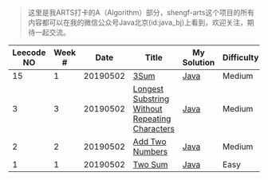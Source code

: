 > 这里是我ARTS打卡的A（Algorithm）部分，shengf-arts这个项目的所有内容都可以在我的微信公众号Java北京(id:java_bj)上看到，欢迎关注，期待一起交流。


| Leecode NO| Week # | Date | Title | My Solution | Difficulty |
| ------ | ---------- | ---- | ----- | ----------- | ---------- |
| 15 | 1 | 20190502| [3Sum](https://leetcode.com/problems/3sum/) | [Java](./java/algorithm-java/src/threeSum/ThreeSum.java) | Medium |
| 3 | 3 | 20190502| [Longest Substring Without Repeating Characters](https://leetcode.com/problems/longest-substring-without-repeating-characters/) | [Java](./java/algorithm-java/src/lengthOfLongestSubstring/LengthOfLongestSubstring.java) | Medium |
| 2 | 2 | 20190502| [Add Two Numbers](https://leetcode.com/problems/add-two-numbers/) | [Java](./java/algorithm-java/src/addTwoNumbers/AddTwoNumbers.java) | Medium |
| 1 | 1 | 20190502| [Two Sum](https://leetcode.com/problems/two-sum/) | [Java](./java/algorithm-java/src/twoSum/TwoSum.java) | Easy |


